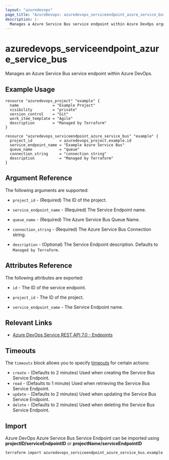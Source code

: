 ```yaml
---
layout: "azuredevops"
page_title: "AzureDevops: azuredevops_serviceendpoint_azure_service_bus"
description: |-
  Manages a Azure Service Bus service endpoint within Azure DevOps organization.
---
```


# azuredevops_serviceendpoint_azure_service_bus

Manages an Azure Service Bus service endpoint within Azure DevOps.

## Example Usage

```hcl
resource "azuredevops_project" "example" {
  name               = "Example Project"
  visibility         = "private"
  version_control    = "Git"
  work_item_template = "Agile"
  description        = "Managed by Terraform"
}

resource "azuredevops_serviceendpoint_azure_service_bus" "example" {
  project_id            = azuredevops_project.example.id
  service_endpoint_name = "Example Azure Service Bus"
  queue_name            = "queue"
  connection_string     = "connection string"
  description           = "Managed by Terraform"
}
```

## Argument Reference

The following arguments are supported:

* `project_id` - (Required) The ID of the project.

* `service_endpoint_name` - (Required) The Service Endpoint name.

* `queue_name` - (Required) The Azure Service Bus Queue Name.

* `connection_string` - (Required) The  Azure Service Bus Connection string.

* `description` - (Optional) The Service Endpoint description. Defaults to `Managed by Terraform`.

## Attributes Reference

The following attributes are exported:

* `id` - The ID of the service endpoint.

* `project_id` - The ID of the project.

* `service_endpoint_name` - The Service Endpoint name.

## Relevant Links

- [Azure DevOps Service REST API 7.0 - Endpoints](https://docs.microsoft.com/en-us/rest/api/azure/devops/serviceendpoint/endpoints?view=azure-devops-rest-7.0)

## Timeouts

The `timeouts` block allows you to specify [timeouts](https://developer.hashicorp.com/terraform/language/resources/syntax#operation-timeouts) for certain actions:

* `create` - (Defaults to 2 minutes) Used when creating the Service Bus Service Endpoint.
* `read` - (Defaults to 1 minute) Used when retrieving the Service Bus Service Endpoint.
* `update` - (Defaults to 2 minutes) Used when updating the Service Bus Service Endpoint.
* `delete` - (Defaults to 2 minutes) Used when deleting the Service Bus Service Endpoint.

## Import

Azure DevOps Azure Service Bus Service Endpoint can be imported using **projectID/serviceEndpointID** or **projectName/serviceEndpointID**

```sh
terraform import azuredevops_serviceendpoint_azure_service_bus.example 00000000-0000-0000-0000-000000000000/00000000-0000-0000-0000-000000000000
```
